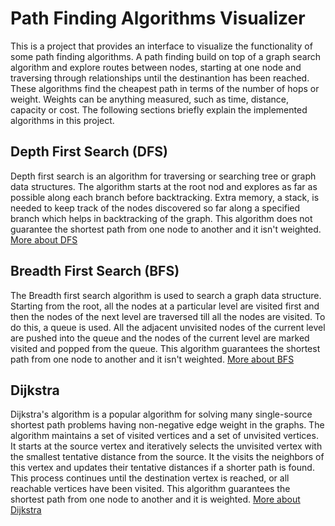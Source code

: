# Path Finding Algorithms Visualizer

This is a project that provides an interface to visualize the functionality of some path finding algorithms.
A path finding build on top of a graph search algorithm and explore routes between nodes, starting at one node and traversing through relationships until the destinantion has been reached.
These algorithms find the cheapest path in terms of the number of hops or weight.
Weights can be anything measured, such as time, distance, capacity or cost.
The following sections briefly explain the implemented algorithms in this project.

## Depth First Search (DFS)

Depth first search is an algorithm for traversing or searching tree or graph data structures. The algorithm starts at the root nod and explores as far as possible along each branch before backtracking. Extra memory, a stack, is needed to keep track of the nodes discovered so far along a specified branch which helps in backtracking of the graph. This algorithm does not guarantee the shortest path from one node to another and it isn't weighted.
[More about DFS](https://www.geeksforgeeks.org/depth-first-search-or-dfs-for-a-graph/)

## Breadth First Search (BFS)

The Breadth first search algorithm is used to search a graph data structure. Starting from the root, all the nodes at a particular level are visited first and then the nodes of the next level are traversed till all the nodes are visited. To do this, a queue is used. All the adjacent unvisited nodes of the current level are pushed into the queue and the nodes of the current level are marked visited and popped from the queue. This algorithm guarantees the shortest path from one node to another and it isn't weighted.
[More about BFS](https://www.geeksforgeeks.org/breadth-first-search-or-bfs-for-a-graph/)

## Dijkstra

Dijkstra's algorithm is a popular algorithm for solving many single-source shortest path problems having non-negative edge weight in the graphs. The algorithm maintains a set of visited vertices and a set of unvisited vertices. It starts at the source vertex and iteratively selects the unvisited vertex with the smallest tentative distance from the source. It the visits the neighbors of this vertex and updates their tentative distances if a shorter path is found. This process continues until the destination vertex is reached, or all reachable vertices have been visited. This algorithm guarantees the shortest path from one node to another and it is weighted.
[More about Dijkstra](https://www.geeksforgeeks.org/introduction-to-dijkstras-shortest-path-algorithm/)
